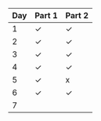 | Day  | Part 1  | Part 2  |
|------|---------|---------|
| 1    |   ✓     |   ✓     |
| 2    |   ✓     |   ✓     |
| 3    |   ✓     |   ✓     |
| 4    |   ✓     |   ✓     |
| 5    |   ✓     |   x     |
| 6    |   ✓     |   ✓     |
| 7    |        |        |
